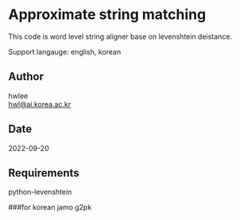 # Approximate string matching

This code is word level string aligner base on levenshtein deistance.

Support langauge: english, korean

## Author
hwlee  
hwl@ai.korea.ac.kr

## Date

2022-09-20

## Requirements

python-levenshtein

###for korean
jamo
g2pk

